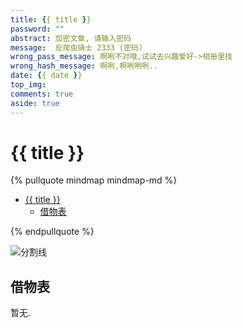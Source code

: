 ```yaml
---
title: {{ title }}
password: ""
abstract: 加密文章, 请输入密码
message:  反爬虫骑士 2333 (密码)
wrong_pass_message: 啊咧不对哦,试试去兴趣爱好->相册里找
wrong_hash_message: 啊咧,啊咧咧咧..
date: {{ date }}
top_img:
comments: true
aside: true
---
```



# {{ title }}

<!--
 * @?: *********************************************************************
 * @Author: Weidows
 * @LastEditors: Weidows
 * @LastEditTime: 2022-04-20 23:12:13
 * @FilePath: \Blog-private\scaffolds\page.md
 * @Description:
 * @!: *********************************************************************
-->

{% pullquote mindmap mindmap-md %}

- [{{ title }}](#-title-)
  - [借物表](#借物表)

{% endpullquote %}

<a>![分割线](https://cdn.jsdelivr.net/gh/Weidows/Images/img/divider.png)</a>

## 借物表

暂无.
